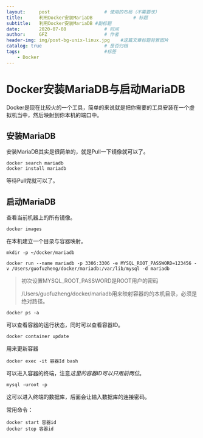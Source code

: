 ```yaml
---
layout:     post                    # 使用的布局（不需要改）
title:      利用Docker安装MariaDB               # 标题 
subtitle:   利用Docker安装MariaDB #副标题
date:       2020-07-08              # 时间
author:     GFZ                     # 作者
header-img: img/post-bg-unix-linux.jpg    #这篇文章标题背景图片
catalog: true                       # 是否归档
tags:                               #标签
    - Docker
---
```


# Docker安装MariaDB与启动MariaDB

Docker是现在比较火的一个工具，简单的来说就是把你需要的工具安装在一个虚拟机当中，然后映射到你本机的端口中。

## 安装MariaDB

安装MariaDB其实是很简单的，就是Pull一下镜像就可以了。

```shell
docker search mariadb
docker install mariadb
```

等待Pull完就可以了。

## 启动MariaDB

查看当前机器上的所有镜像。

```shell
docker images
```

在本机建立一个目录与容器映射。

```shell
mkdir -p ~/docker/mariadb
```

```shell
docker run --name mariadb -p 3306:3306 -e MYSQL_ROOT_PASSWORD=123456 -v /Users/guofuzheng/docker/mariadb:/var/lib/mysql -d mariadb
```

> 初次设置MYSQL_ROOT_PASSWORD是ROOT用户的密码
>
> /Users/guofuzheng/docker/mariadb用来映射容器的的本机目录，必须是绝对路径。

```shell
docker ps -a
```

可以查看容器的运行状态，同时可以查看容器ID。

```shell
docker container update
```

用来更新容器

```shell
docker exec -it 容器Id bash
```

可以进入容器的终端，注意*这里的容器ID可以只用前两位*。

```shell
mysql -uroot -p
```

这可以进入终端的数据库，后面会让输入数据库的连接密码。

常用命令：

```shell
docker start 容器id　
docker stop 容器id　
```

